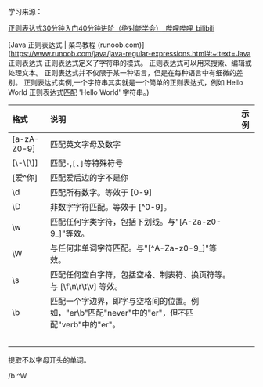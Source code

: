 学习来源：

[正则表达式30分钟入门40分钟进阶（绝对能学会）_哔哩哔哩_bilibili](https://www.bilibili.com/video/BV19t4y1y7qP?spm_id_from=pageDriver)

[Java 正则表达式 | 菜鸟教程 (runoob.com)](https://www.runoob.com/java/java-regular-expressions.html#:~:text=Java 正则表达式 正则表达式定义了字符串的模式。 正则表达式可以用来搜索、编辑或处理文本。 正则表达式并不仅限于某一种语言，但是在每种语言中有细微的差别。 正则表达式实例,一个字符串其实就是一个简单的正则表达式，例如 Hello World 正则表达式匹配 'Hello World' 字符串。)

| 格式        | 说明                                                         | 示例 |
| :---------- | :----------------------------------------------------------- | ---- |
| [a-zA-Z0-9] | 匹配英文字母及数字                                           |      |
| [\\-\\[\\]] | 匹配`-`,`[`、`]`等特殊符号                                   |      |
| [爱^你]     | 匹配爱后边的字不是你                                         |      |
| \d          | 匹配所有数字。等效于 [0-9]                                   |      |
| \D          | 非数字字符匹配。等效于 [\^0-9]。                             |      |
| \w          | 匹配任何字类字符，包括下划线。与"[A-Za-z0-9_]"等效。         |      |
| \W          | 与任何非单词字符匹配。与"[\^A-Za-z0-9_]"等效。               |      |
| \s          | 匹配任何空白字符，包括空格、制表符、换页符等。与 [\f\n\r\t\v] 等效。 |      |
| \b          | 匹配一个字边界，即字与空格间的位置。例如，"er\b"匹配"never"中的"er"，但不匹配"verb"中的"er"。 |      |
|             |                                                              |      |
|             |                                                              |      |
|             |                                                              |      |
|             |                                                              |      |
|             |                                                              |      |



提取不以字母开头的单词。

/b ^W